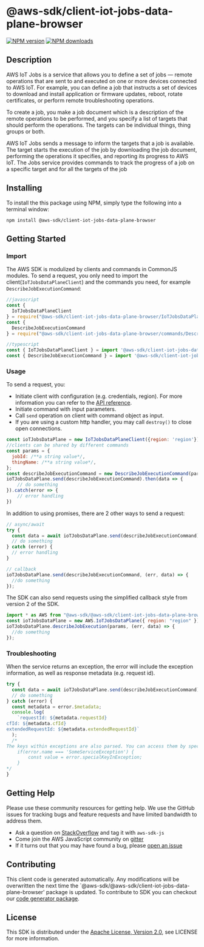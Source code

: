# @aws-sdk/client-iot-jobs-data-plane-browser

[![NPM version](https://img.shields.io/npm/v/@aws-sdk/client-iot-jobs-data-plane-browser/preview.svg)](https://www.npmjs.com/package/@aws-sdk/client-iot-jobs-data-plane-browser)
[![NPM downloads](https://img.shields.io/npm/dm/@aws-sdk/client-iot-jobs-data-plane-browser.svg)](https://www.npmjs.com/package/@aws-sdk/client-iot-jobs-data-plane-browser)

## Description

<p>AWS IoT Jobs is a service that allows you to define a set of jobs — remote operations that are sent to and executed on one or more devices connected to AWS IoT. For example, you can define a job that instructs a set of devices to download and install application or firmware updates, reboot, rotate certificates, or perform remote troubleshooting operations.</p> <p> To create a job, you make a job document which is a description of the remote operations to be performed, and you specify a list of targets that should perform the operations. The targets can be individual things, thing groups or both.</p> <p> AWS IoT Jobs sends a message to inform the targets that a job is available. The target starts the execution of the job by downloading the job document, performing the operations it specifies, and reporting its progress to AWS IoT. The Jobs service provides commands to track the progress of a job on a specific target and for all the targets of the job</p>

## Installing

To install the this package using NPM, simply type the following into a terminal window:

```
npm install @aws-sdk/client-iot-jobs-data-plane-browser
```

## Getting Started

### Import

The AWS SDK is modulized by clients and commands in CommonJS modules. To send a request, you only need to import the client(`IoTJobsDataPlaneClient`) and the commands you need, for example `DescribeJobExecutionCommand`:

```javascript
//javascript
const {
  IoTJobsDataPlaneClient
} = require("@aws-sdk/client-iot-jobs-data-plane-browser/IoTJobsDataPlaneClient");
const {
  DescribeJobExecutionCommand
} = require("@aws-sdk/client-iot-jobs-data-plane-browser/commands/DescribeJobExecutionCommand");
```

```javascript
//typescript
const { IoTJobsDataPlaneClient } = import '@aws-sdk/client-iot-jobs-data-plane-browser/IoTJobsDataPlaneClient';
const { DescribeJobExecutionCommand } = import '@aws-sdk/client-iot-jobs-data-plane-browser/commands/DescribeJobExecutionCommand';
```

### Usage

To send a request, you:

- Initiate client with configuration (e.g. credentials, region). For more information you can refer to the [API reference][].
- Initiate command with input parameters.
- Call `send` operation on client with command object as input.
- If you are using a custom http handler, you may call `destroy()` to close open connections.

```javascript
const ioTJobsDataPlane = new IoTJobsDataPlaneClient({region: 'region'});
//clients can be shared by different commands
const params = {
  jobId: /**a string value*/,
  thingName: /**a string value*/,
};
const describeJobExecutionCommand = new DescribeJobExecutionCommand(params);
ioTJobsDataPlane.send(describeJobExecutionCommand).then(data => {
    // do something
}).catch(error => {
    // error handling
})
```

In addition to using promises, there are 2 other ways to send a request:

```javascript
// async/await
try {
  const data = await ioTJobsDataPlane.send(describeJobExecutionCommand);
  // do something
} catch (error) {
  // error handling
}
```

```javascript
// callback
ioTJobsDataPlane.send(describeJobExecutionCommand, (err, data) => {
  //do something
});
```

The SDK can also send requests using the simplified callback style from version 2 of the SDK.

```javascript
import * as AWS from "@aws-sdk/@aws-sdk/client-iot-jobs-data-plane-browser/IoTJobsDataPlane";
const ioTJobsDataPlane = new AWS.IoTJobsDataPlane({ region: "region" });
ioTJobsDataPlane.describeJobExecution(params, (err, data) => {
  //do something
});
```

### Troubleshooting

When the service returns an exception, the error will include the exception information, as well as response metadata (e.g. request id).

```javascript
try {
  const data = await ioTJobsDataPlane.send(describeJobExecutionCommand);
  // do something
} catch (error) {
  const metadata = error.$metadata;
  console.log(
    `requestId: ${metadata.requestId}
cfId: ${metadata.cfId}
extendedRequestId: ${metadata.extendedRequestId}`
  );
  /*
The keys within exceptions are also parsed. You can access them by specifying exception names:
    if(error.name === 'SomeServiceException') {
        const value = error.specialKeyInException;
    }
*/
}
```

## Getting Help

Please use these community resources for getting help. We use the GitHub issues for tracking bugs and feature requests and have limited bandwidth to address them.

- Ask a question on [StackOverflow](https://stackoverflow.com/questions/tagged/aws-sdk-js) and tag it with `aws-sdk-js`
- Come join the AWS JavaScript community on [gitter](https://gitter.im/aws/aws-sdk-js-v3)
- If it turns out that you may have found a bug, please [open an issue](https://github.com/aws/aws-sdk-js-v3/issues)

## Contributing

This client code is generated automatically. Any modifications will be overwritten the next time the `@aws-sdk/@aws-sdk/client-iot-jobs-data-plane-browser' package is updated. To contribute to SDK you can checkout our [code generator package][].

## License

This SDK is distributed under the
[Apache License, Version 2.0](http://www.apache.org/licenses/LICENSE-2.0),
see LICENSE for more information.

[code generator package]: https://github.com/aws/aws-sdk-js-v3/tree/master/packages/service-types-generator
[api reference]: https://docs.aws.amazon.com/AWSJavaScriptSDK/latest/
